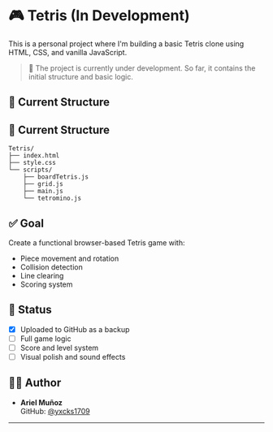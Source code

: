 # 🎮 Tetris (In Development)

This is a personal project where I'm building a basic Tetris clone using HTML, CSS, and vanilla JavaScript.

> 🔄 The project is currently under development. So far, it contains the initial structure and basic logic.

## 📁 Current Structure
## 📁 Current Structure

```
Tetris/
├── index.html
├── style.css
└── scripts/
    ├── boardTetris.js
    ├── grid.js
    ├── main.js
    └── tetromino.js
```


## ✅ Goal

Create a functional browser-based Tetris game with:
- Piece movement and rotation
- Collision detection
- Line clearing
- Scoring system

## 💾 Status

- [x] Uploaded to GitHub as a backup
- [ ] Full game logic
- [ ] Score and level system
- [ ] Visual polish and sound effects

## 🧑‍💻 Author

- **Ariel Muñoz**  
  GitHub: [@yxcks1709](https://github.com/yxcks1709)

---
